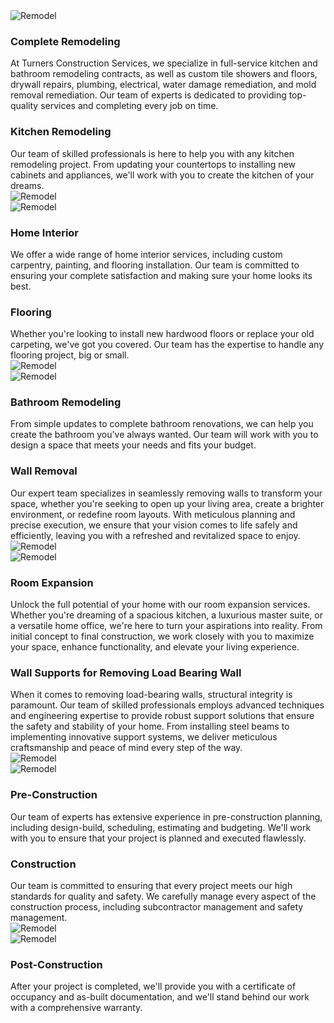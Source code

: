 <!-- pagetitle:Our Services -->
<!-- pagelayout:page-html -->
<!-- pagedate: -->
<!-- pagethumbnail:images/heroimage.webp -->
<!-- pageexcerpt: -->
<!-- pagekeywords: -->
<!-- pageauthor: -->
<!-- pagetype:website -->

<div class="elementcontainer no-top-margin">
	<div class="row alignitems-vertical">
		<div class="column col-4 textalign-left flex-basis-600">
			<img alt="Remodel" src="pages/images/services/ourservices1.webp">
		</div>
		<div class="column col-8 textalign-left textalign-vertical flex-basis-600">
			<h3>Complete Remodeling</h3>
			At Turners Construction Services, we specialize in full-service kitchen and bathroom remodeling contracts, as well as custom tile showers and floors, drywall repairs, plumbing, electrical, water damage remediation, and mold removal remediation. Our team of experts is dedicated to providing top-quality services and completing every job on time.
		</div>
	</div>
</div>
<div class="elementcontainer dark">
	<div class="row alignitems-vertical">
		<div class="column col-8 textalign-left flex-basis-600">
			<h3>Kitchen Remodeling</h3>
			Our team of skilled professionals is here to help you with any kitchen remodeling project. From updating your countertops to installing new cabinets and appliances, we'll work with you to create the kitchen of your dreams.
		</div>
		<div class="column col-4 textalign-left textalign-vertical flex-basis-600">
			<img alt="Remodel" src="pages/images/services/kitchenremodel.webp">
		</div>
	</div>
</div>
<div class="elementcontainer">
	<div class="row alignitems-vertical">
		<div class="column col-4 textalign-left flex-basis-600">
			<img alt="Remodel" src="pages/images/services/homeinterior.webp">
		</div>
		<div class="column col-8 textalign-left textalign-vertical flex-basis-600">
			<h3>Home Interior</h3>
			We offer a wide range of home interior services, including custom carpentry, painting, and flooring installation. Our team is committed to ensuring your complete satisfaction and making sure your home looks its best.
		</div>
	</div>
</div>
<div class="elementcontainer dark">
	<div class="row alignitems-vertical">
		<div class="column col-8 textalign-left flex-basis-600">
			<h3>Flooring</h3>
			Whether you're looking to install new hardwood floors or replace your old carpeting, we've got you covered. Our team has the expertise to handle any flooring project, big or small.
		</div>
		<div class="column col-4 textalign-left textalign-vertical flex-basis-600">
			<img alt="Remodel" src="pages/images/services/flooring.webp">
		</div>
	</div>
</div>
<div class="elementcontainer">
	<div class="row alignitems-vertical">
		<div class="column col-4 textalign-left flex-basis-600">
			<img alt="Remodel" src="pages/images/services/bathroomremodeling.webp">
		</div>
		<div class="column col-8 textalign-left flex-basis-600">
			<h3>Bathroom Remodeling</h3>
			From simple updates to complete bathroom renovations, we can help you create the bathroom you've always wanted. Our team will work with you to design a space that meets your needs and fits your budget.
		</div>
	</div>
</div>
<div class="elementcontainer dark">
	<div class="row alignitems-vertical">
		<div class="column col-8 textalign-left flex-basis-600">
			<h3>Wall Removal</h3>
			Our expert team specializes in seamlessly removing walls to transform your space, whether you're seeking to open up your living area, create a brighter environment, or redefine room layouts. With meticulous planning and precise execution, we ensure that your vision comes to life safely and efficiently, leaving you with a refreshed and revitalized space to enjoy.
		</div>
		<div class="column col-4 textalign-left flex-basis-600">
			<img alt="Remodel" src="pages/images/services/wallremoval.webp">
		</div>
	</div>
</div>
<div class="elementcontainer">
	<div class="row alignitems-vertical">
		<div class="column col-4 textalign-left flex-basis-600">
			<img alt="Remodel" src="pages/images/services/roomexpansion.webp">
		</div>
		<div class="column col-8 textalign-left flex-basis-600">
			<h3>Room Expansion</h3>
			Unlock the full potential of your home with our room expansion services. Whether you're dreaming of a spacious kitchen, a luxurious master suite, or a versatile home office, we're here to turn your aspirations into reality. From initial concept to final construction, we work closely with you to maximize your space, enhance functionality, and elevate your living experience.
		</div>
	</div>
</div>
<div class="elementcontainer dark">
	<div class="row alignitems-vertical">
		<div class="column col-8 textalign-left flex-basis-600">
			<h3>Wall Supports for Removing Load Bearing Wall</h3>
			When it comes to removing load-bearing walls, structural integrity is paramount. Our team of skilled professionals employs advanced techniques and engineering expertise to provide robust support solutions that ensure the safety and stability of your home. From installing steel beams to implementing innovative support systems, we deliver meticulous craftsmanship and peace of mind every step of the way.
		</div>
		<div class="column col-4 textalign-left flex-basis-600">
			<img alt="Remodel" src="pages/images/services/ourservices3.webp">
		</div>
	</div>
</div>
<div class="elementcontainer">
	<div class="row alignitems-vertical">
		<div class="column col-4 textalign-left flex-basis-600">
			<img alt="Remodel" src="pages/images/services/preconstruction.webp">
		</div>
		<div class="column col-8 textalign-left flex-basis-600">
			<h3>Pre-Construction</h3>
			Our team of experts has extensive experience in pre-construction planning, including design-build, scheduling, estimating and budgeting. We'll work with you to ensure that your project is planned and executed flawlessly.
		</div>
	</div>
</div>
<div class="elementcontainer dark">
	<div class="row alignitems-vertical">
		<div class="column col-8 textalign-left flex-basis-600">
			<h3>Construction</h3>
			Our team is committed to ensuring that every project meets our high standards for quality and safety. We carefully manage every aspect of the construction process, including subcontractor management and safety management.
		</div>
		<div class="column col-4 textalign-left flex-basis-600">
			<img alt="Remodel" src="pages/images/services/construction.webp">
		</div>
	</div>
</div>
<div class="elementcontainer">
	<div class="row alignitems-vertical">
		<div class="column col-4 textalign-left flex-basis-600">
			<img alt="Remodel" src="pages/images/services/ourservices2.webp">
		</div>
		<div class="column col-8 textalign-left flex-basis-600">
			<h3>Post-Construction</h3>
			After your project is completed, we'll provide you with a certificate of occupancy and as-built documentation, and we'll stand behind our work with a comprehensive warranty.
		</div>
	</div>
</div>